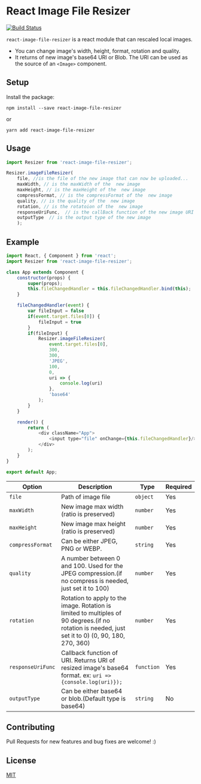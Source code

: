 # React Image File Resizer

[![Build Status](https://travis-ci.org/onurzorluer/react-image-file-resizer.svg?branch=master)](https://travis-ci.org/onurzorluer/react-image-file-resizer.svg?branch=master)

`react-image-file-resizer` is a react module that can rescaled local images.

- You can change image's width, height, format, rotation and quality.
- It returns of new image's base64 URI or Blob. The URI can be used as the source of an `<Image>` component.

## Setup

Install the package:
```
npm install --save react-image-file-resizer
```
or
```
yarn add react-image-file-resizer
```

## Usage

```javascript
import Resizer from 'react-image-file-resizer';

Resizer.imageFileResizer(
    file, //is the file of the new image that can now be uploaded...
    maxWidth, // is the maxWidth of the  new image
    maxHeight, // is the maxHeight of the  new image
    compressFormat, // is the compressFormat of the  new image
    quality, // is the quality of the  new image
    rotation, // is the rotatoion of the  new image
    responseUriFunc,  // is the callBack function of the new image URI
    outputType  // is the output type of the new image
    );
```

## Example

```javascript
import React, { Component } from 'react';
import Resizer from 'react-image-file-resizer';

class App extends Component {
    constructor(props) {
        super(props);
        this.fileChangedHandler = this.fileChangedHandler.bind(this);
    }

    fileChangedHandler(event) {
        var fileInput = false
        if(event.target.files[0]) {
            fileInput = true
        }
        if(fileInput) {
            Resizer.imageFileResizer(
                event.target.files[0],
                300,
                300,
                'JPEG',
                100,
                0,
                uri => {
                    console.log(uri)
                },
                'base64'
            );
        }
    }

    render() {
        return (
            <div className="App">
                <input type="file" onChange={this.fileChangedHandler}/>
            </div>
        );
    }
}

export default App;
```

Option | Description | Type | Required
------ | ----------- | ---- | --------
`file` | Path of image file | `object` | Yes
`maxWidth` | New image max width (ratio is preserved) | `number` | Yes
`maxHeight` | New image max height (ratio is preserved) | `number` | Yes
`compressFormat` | Can be either JPEG, PNG or WEBP. | `string` | Yes
`quality` | A number between 0 and 100. Used for the JPEG compression.(if no compress is needed, just set it to 100) | `number` | Yes
`rotation` | Rotation to apply to the image. Rotation is limited to multiples of 90 degrees.(if no rotation is needed, just set it to 0) (0, 90, 180, 270, 360) | `number` | Yes
`responseUriFunc` | Callback function of URI. Returns URI of resized image's base64 format. ex: `uri => {console.log(uri)});` | `function` | Yes
`outputType` | Can be either base64 or blob.(Default type is base64) | `string` | No

## Contributing

Pull Requests for new features and bug fixes are welcome! :)

## License

[MIT](https://opensource.org/licenses/mit-license.html)
